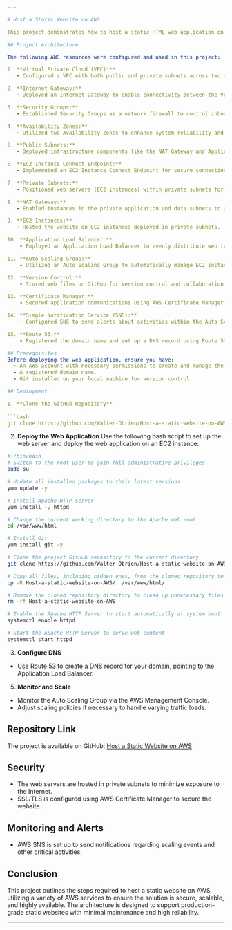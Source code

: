 ```yaml
---

# Host a Static Website on AWS

This project demonstrates how to host a static HTML web application on AWS, utilizing various AWS services to ensure high availability, security, and scalability. The project architecture involves deploying a static website on EC2 instances within a Virtual Private Cloud (VPC), with enhanced fault tolerance and security measures.

## Project Architecture

The following AWS resources were configured and used in this project:

1. **Virtual Private Cloud (VPC):**
   - Configured a VPC with both public and private subnets across two different availability zones for redundancy and high availability.

2. **Internet Gateway:**
   - Deployed an Internet Gateway to enable connectivity between the VPC and the wider Internet.

3. **Security Groups:**
   - Established Security Groups as a network firewall to control inbound and outbound traffic to and from the EC2 instances.

4. **Availability Zones:**
   - Utilized two Availability Zones to enhance system reliability and fault tolerance.

5. **Public Subnets:**
   - Deployed infrastructure components like the NAT Gateway and Application Load Balancer in public subnets.

6. **EC2 Instance Connect Endpoint:**
   - Implemented an EC2 Instance Connect Endpoint for secure connections to assets within both public and private subnets.

7. **Private Subnets:**
   - Positioned web servers (EC2 instances) within private subnets for enhanced security.

8. **NAT Gateway:**
   - Enabled instances in the private application and data subnets to access the Internet via the NAT Gateway.

9. **EC2 Instances:**
   - Hosted the website on EC2 instances deployed in private subnets.

10. **Application Load Balancer:**
    - Employed an Application Load Balancer to evenly distribute web traffic to an Auto Scaling Group of EC2 instances across multiple Availability Zones.

11. **Auto Scaling Group:**
    - Utilized an Auto Scaling Group to automatically manage EC2 instances, ensuring website availability, scalability, fault tolerance, and elasticity.

12. **Version Control:**
    - Stored web files on GitHub for version control and collaboration.

13. **Certificate Manager:**
    - Secured application communications using AWS Certificate Manager.

14. **Simple Notification Service (SNS):**
    - Configured SNS to send alerts about activities within the Auto Scaling Group.

15. **Route 53:**
    - Registered the domain name and set up a DNS record using Route 53.

## Prerequisites
Before deploying the web application, ensure you have:
  - An AWS account with necessary permissions to create and manage the resources mentioned.
  - A registered domain name.
  - Git installed on your local machine for version control.

## Deployment

1. **Clone the GitHub Repository**
   
```bash
git clone https://github.com/Walter-Obrien/Host-a-static-website-on-AWS.git
```

2. **Deploy the Web Application**
Use the following bash script to set up the web server and deploy the web application on an EC2 instance:

```bash
#!/bin/bash
# Switch to the root user to gain full administrative privileges
sudo su

# Update all installed packages to their latest versions
yum update -y

# Install Apache HTTP Server
yum install -y httpd

# Change the current working directory to the Apache web root
cd /var/www/html

# Install Git
yum install git -y

# Clone the project GitHub repository to the current directory
git clone https://github.com/Walter-Obrien/Host-a-static-website-on-AWS.git

# Copy all files, including hidden ones, from the cloned repository to the Apache web root
cp -R Host-a-static-website-on-AWS/. /var/www/html/

# Remove the cloned repository directory to clean up unnecessary files
rm -rf Host-a-static-website-on-AWS

# Enable the Apache HTTP Server to start automatically at system boot
systemctl enable httpd

# Start the Apache HTTP Server to serve web content
systemctl start httpd
```

3. **Configure DNS**
  - Use Route 53 to create a DNS record for your domain, pointing to the Application Load Balancer.

5. **Monitor and Scale**
  - Monitor the Auto Scaling Group via the AWS Management Console.
  - Adjust scaling policies if necessary to handle varying traffic loads.

## Repository Link
The project is available on GitHub: [Host a Static Website on AWS](https://github.com/Walter-Obrien/Host-a-static-website-on-AWS.git)

## Security
  - The web servers are hosted in private subnets to minimize exposure to the Internet.
  - SSL/TLS is configured using AWS Certificate Manager to secure the website.

## Monitoring and Alerts
  - AWS SNS is set up to send notifications regarding scaling events and other critical activities.

## Conclusion
This project outlines the steps required to host a static website on AWS, utilizing a variety of AWS services to ensure the solution is secure, scalable, and highly available. The architecture is designed to support production-grade static websites with minimal maintenance and high reliability.

---
```

